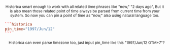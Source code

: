 <div align="center">  
<sub>  
Historica smart enough to work with all related time phrases like "now," "2 days ago",  
But it is also mean those related point of time always be parsed from current time from your system.  
So now you can pin a point of time as "now," also using natural language too.  
</sub>  
</div>  
  
````toml  
```historica  
pin_time="1997/Jun/12"  
```  
````  
  
  
  
<div align="right">  
<sub>  
Historica can even parse timezone too, just input pin_time like this "1997/Jun/12 GTM+7"?  
</sub>  
</div>

